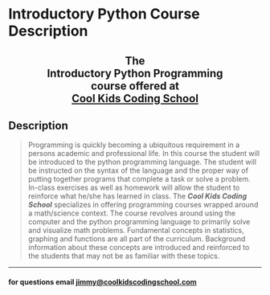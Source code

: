 # Introductory Python Course Description
## <center>The <br>__Introductory Python Programming__ <br>course offered at <br><center>[Cool Kids Coding School](http://www.coolkidscodingschool.com)

## Description
> Programming is quickly becoming a ubiquitous requirement in a persons academic and professional life.  In this course the student will be introduced to the python programming language.  The student will be instructed on the syntax of the language and the proper way of putting together programs that complete a task or solve a problem.  In-class exercises as well as homework will allow the student to reinforce what he/she has learned in class.  The ***Cool Kids Coding School*** specializes in offering programming courses wrapped around a math/science context.  The course revolves around using the computer and the python programming language to primarily solve and visualize math problems.  Fundamental concepts in statistics, graphing and functions are all part of the curriculum.  Background information about these concepts are introduced and reinforced to the students that may not be as familiar with these topics.  

---
#### for questions email jimmy@coolkidscodingschool.com
